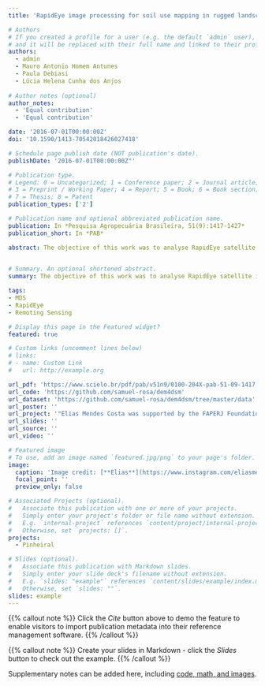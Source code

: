 ```yaml
---
title: 'RapidEye image processing for soil use mapping in rugged landscape accuracy'

# Authors
# If you created a profile for a user (e.g. the default `admin` user), write the username (folder name) here
# and it will be replaced with their full name and linked to their profile.
authors:
  - admin
  - Mauro Antonio Homem Antunes
  - Paula Debiasi
  - Lúcia Helena Cunha dos Anjos
  
# Author notes (optional)
author_notes:
  - 'Equal contribution'
  - 'Equal contribution'

date: '2016-07-01T00:00:00Z'
doi: '10.1590/1413-70542018426027418'

# Schedule page publish date (NOT publication's date).
publishDate: '2016-07-01T00:00:00Z"'

# Publication type.
# Legend: 0 = Uncategorized; 1 = Conference paper; 2 = Journal article;
# 3 = Preprint / Working Paper; 4 = Report; 5 = Book; 6 = Book section;
# 7 = Thesis; 8 = Patent
publication_types: ['2']

# Publication name and optional abbreviated publication name.
publication: In *Pesquisa Agropecuária Brasileira, 51(9):1417-1427*
publication_short: In *PAB*

abstract: The objective of this work was to analyse RapidEye satellite image characteristics, as well as to assess its orthorectification geometric accuracy and its application for land use mapping, in a rugged landscape. An atmospheric correction was applied to the images, which was followed by the assessment of the following aspects; spectral response to different targets in the uncorrected and corrected images; accuracy of the orthorectified image; and accuracy of the supervised classification. The atmospheric correction allowed a better evaluation of the spectral response of the targets. The geometrical evaluation according to the Map Accuracy Standards, classified the orthorectified image in class C at the 1:20,000 scale. The supervised classification consistently quantified the areas and the percentage of each soil use class. The distribution of classes highlights the historical effect of the use on land degradation.
  

# Summary. An optional shortened abstract.
summary: The objective of this work was to analyse RapidEye satellite image characteristics, as well as to assess its orthorectification geometric accuracy and its application for land use mapping, in a rugged landscape.

tags:
- MDS
- RapidEye
- Remoting Sensing

# Display this page in the Featured widget?
featured: true

# Custom links (uncomment lines below)
# links:
# - name: Custom Link
#   url: http://example.org

url_pdf: 'https://www.scielo.br/pdf/pab/v51n9/0100-204X-pab-51-09-1417.pdf'
url_code: 'https://github.com/samuel-rosa/dem4dsm'
url_dataset: 'https://github.com/samuel-rosa/dem4dsm/tree/master/data'
url_poster: ''
url_project: '"Elias Mendes Costa was supported by the FAPERJ Foundation (Process E-26/100.422/2014) and later by the CNPq Foundation (141391/2015-4). Lúcia Helena Cunha dos Anjos was supported by the CNPq Foundation (Process 480515/2013-1).'
url_slides: ''
url_source: ''
url_video: ''

# Featured image
# To use, add an image named `featured.jpg/png` to your page's folder.
image:
  caption: 'Image credit: [**Elias**](https://www.instagram.com/eliasmendescosta/?hl=pt-br)'
  focal_point: ''
  preview_only: false

# Associated Projects (optional).
#   Associate this publication with one or more of your projects.
#   Simply enter your project's folder or file name without extension.
#   E.g. `internal-project` references `content/project/internal-project/index.md`.
#   Otherwise, set `projects: []`.
projects:
  - Pinheiral

# Slides (optional).
#   Associate this publication with Markdown slides.
#   Simply enter your slide deck's filename without extension.
#   E.g. `slides: "example"` references `content/slides/example/index.md`.
#   Otherwise, set `slides: ""`.
slides: example
---
```


{{% callout note %}}
Click the _Cite_ button above to demo the feature to enable visitors to import publication metadata into their reference management software.
{{% /callout %}}

{{% callout note %}}
Create your slides in Markdown - click the _Slides_ button to check out the example.
{{% /callout %}}

Supplementary notes can be added here, including [code, math, and images](https://wowchemy.com/docs/writing-markdown-latex/).
